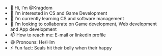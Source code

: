 - 👋 Hi, I’m @Kragdom
- 👀 I’m interested in CS and Game Development
- 🌱 I’m currently learning CS and software management
- 💞️ I’m looking to collaborate on Game development, Web development and App development
- 📫 How to reach me: E-mail or linkedin profile
- 😄 Pronouns: He/Him
- ⚡ Fun fact: Seals hit their belly when their happy

<!---
Kragdom/Kragdom is a ✨ special ✨ repository because its `README.md` (this file) appears on your GitHub profile.
You can click the Preview link to take a look at your changes.
--->
